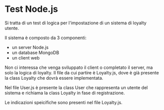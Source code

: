 # Test Node.js

Si tratta di un test di logica per l'impostazione di un sistema di loyalty utente.

Il sistema è composto da 3 componenti:

- un server Node.js
- un database MongoDB
- un client web

Non ci interessa che venga sviluppato il client o completato il server, ma solo la logica di loyalty.
Il file da cui partire è Loyalty.js, dove è già presente la class Loyalty che dovrà essere implementata.

Nel file User.js è presente la class User che rappresenta un utente del sistema e richiama la class Loyalty in fase di registrazione.

Le indicazioni speicifiche sono presenti nel file Loyalty.js.
